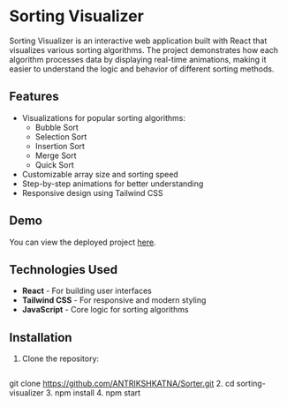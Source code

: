 # Sorting Visualizer

Sorting Visualizer is an interactive web application built with React that visualizes various sorting algorithms. The project demonstrates how each algorithm processes data by displaying real-time animations, making it easier to understand the logic and behavior of different sorting methods.

## Features

- Visualizations for popular sorting algorithms:
  - Bubble Sort
  - Selection Sort
  - Insertion Sort
  - Merge Sort
  - Quick Sort
- Customizable array size and sorting speed
- Step-by-step animations for better understanding
- Responsive design using Tailwind CSS

## Demo

You can view the deployed project [here](https://sortbyak.netlify.app/).

## Technologies Used

- **React** - For building user interfaces
- **Tailwind CSS** - For responsive and modern styling
- **JavaScript** - Core logic for sorting algorithms

## Installation
1. Clone the repository:
   ```bash
  git clone https://github.com/ANTRIKSHKATNA/Sorter.git
2. cd sorting-visualizer
3. npm install
4. npm start
